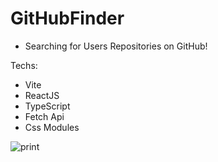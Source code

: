 # GitHubFinder

- Searching for Users Repositories on GitHub!

Techs: 

- Vite
- ReactJS
- TypeScript
- Fetch Api
- Css Modules

![print](https://user-images.githubusercontent.com/102860659/210166286-7cae1060-42e4-4b14-984e-d995ab0cbcdf.png)
